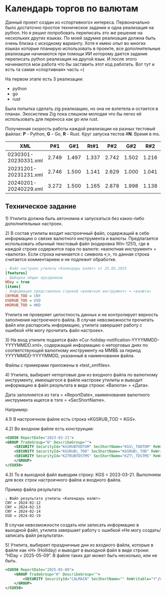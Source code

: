 # Календарь торгов по валютам

Данный проект создан из «спортивного» интереса. Первоначально было достаточно простое техническое задание и одна реализация на python. Но я решил попробовать переписать это же решение на нескольких других языках. По моей задумке реализация должна быть очень близка с исходному варианту. Хотя я имею опыт во многих языках которые планирую использовать в проекте, все дополнительные реализации начинаются при помощи ИИ которому дается задание переписать python реализация на другой язык. И после этого начинаются мои работа что бы заставить этот код работать. Вот тут и есть та самая «спортивная» часть =)

На первом этапе есть 3 реализации:

- python
- go
- rust

Была попытка сделать zig реализацию, но она не взлетела и остается в планах. Экосистема Zig пока слишком молодая что бы легко её использовать для переноса как go или rust.

Полученная скорость работы каждой реализации на разных тестовый файлах:
**P** - Python, **G** - Go, **R** - Rust. Круг запуска тестов #**N**. Время в ms.

| XML                   | P#1   | G#1   | Rt#1  | P#2   | G#2   | R#2   | P#3   | G#3   | R#3   |
|-----------------------|-------|-------|-------|-------|-------|-------|-------|-------|-------|
| 0230301-20230331.xml  | 2.749 | 1.497 | 1.337 | 2.742 | 1.502 | 1.216 | 2.545 | 0.999 | 1.288 |
| 20231201-20231231.xml | 2.746 | 1.500 | 1.141 | 2.629 | 1.000 | 1.041 | 2.790 | 1.499 | 1.135 |
| 20240201-20240229.xml | 3.272 | 1.500 | 1.165 | 2.878 | 1.998 | 1.138 | 3.107 | 1.502 | 1.130 |


## Техническое задание

1\) Утилита должна быть автономна и запускаться без каких-либо дополнительных настроек.

2\) В состав утилиты входит настроечный файл, содержащий в себе информацию о связке валютного инструмента и валюты. Предлагается использовать обычный текстовый файл (кодировка Win-1251), где в каждой строке содержится пара по валюте: «валютная инструмент» = «валюта». Если строка начинается с символа «;», то данная строка считается комментарием и не подлежит обработке.

```ini
; Файл настроек утилиты «Календарь валют» от 25.05.2025
[features]
; Выборка общих праздников
HDay = true
[items]
; Информация представлена строкой «валютная инструмент» = «валюта»
CNYRUB_TOD = CNY
USDRUB_TOD = USD
HKDRUB_TOD = HKD
```

Утилита не проверяет целостность данных и не контролирует верность заполнения настроечного файла. В случае невозможности прочитать файл или распарсить информацию, утилита завершает работу с ошибкой «Не могу прочитать файл настроек».

3\) На вход утилите подается файл «Cur-holiday-notification-YYYYMMDD-YYYYMMDD.xml», содержащий информацию о неторговых днях по соответствующей валютному инструменту на ММВБ за период YYYYMMDD-YYYYMMDD, указанный в наименовании файла. 

Файлы с примерами приложены в «test_xmlfiles».

4\) Утилита, выбирает неторговые дни из входного файла по валютному инструменту, имеющегося в файле настроек утилиты и выводит информацию в файл результата в виде строки: «Валюта» = «Дата». 

Дата заполняется из тэга = «ReportDate», наименование валютного инструмента ищется в тэге = «SecShortName».

Например:

4.1\) В настроечном файле есть строка «KGSRUB_TOD = KGS».

4.2\) Во входном файле есть конструкция:

```xml
<CUX50 ReportDate="2023-03-21">
<GROUP TradeGroup="N" DescribeGroup="">
    <SECURITY SecurityId="KGSRUBTODTOM" SecShortName="KGS\_TODTOM" ReWritable="Y"/>
    <SECURITY SecurityId="KGSRUB\_TOD" SecShortName="KGSRUB\_TOD" ReWritable="Y"/>
    <SECURITY SecurityId="KZTRUBTDSTMS" SecShortName="KZT\_TDSTMS" ReWritable="Y"/>
    </GROUP>
</CUX50>
```

4.3\) То в выходной файл выводим строку: KGS = 2023-03-21. Выполняем для всех строк настроечного файла и входного файла.

Пример файла результата:

```
; Файл результата утилиты «Календарь валют»
CNY = 2024-02-12
CNY = 2024-02-13
CNY = 2024-02-14
USD = 2024-02-19
```

В случае невозможности создать или записать информацию в выходной файл, утилита завершает работу с ошибкой «Не могу создать/записать файл результата».


5\) Утилита, выбирает праздничные дни из входного файла, которые в файле как «H» (Holliday) и выводит в выходной файл в виде строки: “HDay = 2025-05-09”. В файле таких дат может быть несколько, или не быть.

```xml
<CUX50 ReportDate="2025-05-09">
    <GROUP TradeGroup="H" DescribeGroup="">
        <SECURITY SecurityId="CALMAIN" SecShortName="" ReWritable="Y"/>
    </GROUP>
</CUX50>
```
